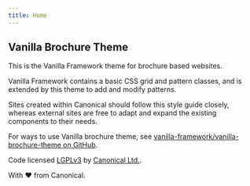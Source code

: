 ```yaml
---
title: Home
---
```


## Vanilla Brochure Theme

This is the Vanilla Framework theme for brochure based websites.

Vanilla Framework contains a basic CSS grid and pattern classes, and is extended by this theme to add and modify patterns.

Sites created within Canonical should follow this style guide closely, whereas external sites are free to adapt and expand the existing components to their needs.

For ways to use Vanilla brochure theme, see [vanilla-framework/vanilla-brochure-theme on GitHub](https://github.com/vanilla-framework/vanilla-brochure-theme).

Code licensed [LGPLv3](http://opensource.org/licenses/lgpl-3.0.html) by [Canonical Ltd.](http://www.canonical.com/).

With ♥ from Canonical.

